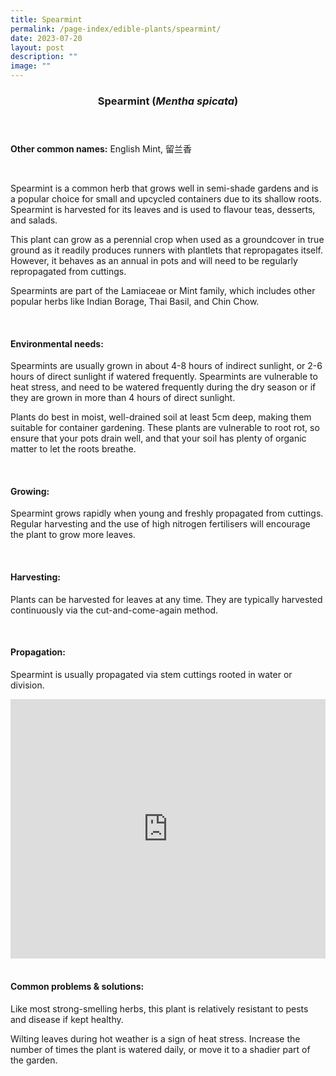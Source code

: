 ```yaml
---
title: Spearmint
permalink: /page-index/edible-plants/spearmint/
date: 2023-07-20
layout: post
description: ""
image: ""
---
```

<header>
	<h3>Spearmint (<em>Mentha spicata</em>)</h3>
</header>
	
<section>
	<p><strong>Other common names:</strong> English Mint, 留兰香</p>
	<br>
</section>

<section>
<p>Spearmint is a common herb that grows well in semi-shade gardens and is a popular choice for small and upcycled containers due to its shallow roots. Spearmint is harvested for its leaves and is used to flavour teas, desserts, and salads.</p>
<p>This plant can grow as a perennial crop when used as a groundcover in true ground as it readily produces runners with plantlets that repropagates itself. However, it behaves as an annual in pots and will need to be regularly repropagated from cuttings. </p>
<p>Spearmints are part of the Lamiaceae or Mint family, which includes other popular herbs like Indian Borage, Thai Basil, and Chin Chow.</p>       
	<br>
</section>

<section>
	<h4>Environmental needs:</h4>
<p>Spearmints are usually grown in about 4-8 hours of indirect sunlight, or 2-6 hours of direct sunlight if watered frequently. Spearmints are vulnerable to heat stress, and need to be watered frequently during the dry season or if they are grown in more than 4 hours of direct sunlight. </p>
<p>Plants do best in moist, well-drained soil at least 5cm deep, making them suitable for container gardening. These plants are vulnerable to root rot, so ensure that your pots drain well, and that your soil has plenty of organic matter to let the roots breathe.</p>
	<br>
	</section>

<section>
	<h4>Growing:</h4>
	<p>Spearmint grows rapidly when young and freshly propagated from cuttings. Regular harvesting and the use of high nitrogen fertilisers will encourage the plant to grow more leaves.</p>
<br>
</section>

<section>
	<h4>Harvesting:</h4>
<p>Plants can be harvested for leaves at any time. They are typically harvested continuously via the cut-and-come-again method. </p>
	<br>
</section>

<section>
	<h4>Propagation:</h4>
	<p>Spearmint is usually propagated via stem cuttings rooted in water or division. </p>
	
<iframe allowfullscreen="" allow="accelerometer; autoplay; clipboard-write; encrypted-media; gyroscope; picture-in-picture; web-share" frameborder="0" title="YouTube video player" src="https://www.youtube.com/embed/wv-LZCwUArE" height="415" width="100%"></iframe><br>
	<br>
</section>

<section>
	<h4>Common problems &amp; solutions:</h4>
<p>Like most strong-smelling herbs, this plant is relatively resistant to pests and disease if kept healthy.</p><p>
</p><p>Wilting leaves during hot weather is a sign of heat stress. Increase the number of times the plant is watered daily, or move it to a shadier part of the garden.</p>
<br>
</section>